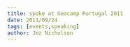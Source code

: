 ```yaml
---
title: spoke at Geocamp Portugal 2011
date: 2011/09/24
tags: [events,speaking]
author: Jez Nicholson
---
```

